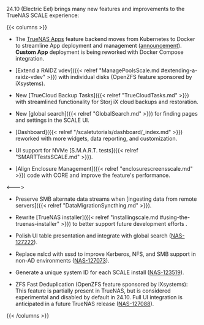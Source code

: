 &NewLine;

24.10 (Electric Eel) brings many new features and improvements to the TrueNAS SCALE experience:

{{< columns >}}
* The [TrueNAS Apps](https://www.truenas.com/docs/truenasapps/) feature backend moves from Kubernetes to Docker to streamline App deployment and management ([announcement](https://forums.truenas.com/t/the-future-of-electric-eel-and-apps/5409)). **Custom App** deployment is being reworked with Docker Compose integration.

* [Extend a RAIDZ vdev]({{< relref "ManagePoolsScale.md #extending-a-raidz-vdev" >}}) with individual disks (OpenZFS feature sponsored by iXsystems).

* New [TrueCloud Backup Tasks]({{< relref "TrueCloudTasks.md" >}}) with streamlined functionality for Storj iX cloud backups and restoration.

* New [global search]({{< relref "GlobalSearch.md" >}}) for finding pages and settings in the SCALE UI.

* [Dashboard]({{< relref "/scaletutorials/dashboard/_index.md" >}}) reworked with more widgets, data reporting, and customization.

* UI support for NVMe [S.M.A.R.T. tests]({{< relref "SMARTTestsSCALE.md" >}}).

* [Align Enclosure Management]({{< relref "enclosurescreensscale.md" >}}) code with CORE and improve the feature's performance.

<--->

* Preserve SMB alternate data streams when [ingesting data from remote servers]({{< relref "DataMigrationSyncthing.md" >}}).

* Rewrite [TrueNAS installer]({{< relref "installingscale.md #using-the-truenas-installer" >}}) to better support future development efforts .

* Polish UI table presentation and integrate with global search ([NAS-127222](https://ixsystems.atlassian.net/browse/NAS-127222)).

* Replace nslcd with sssd to improve Kerberos, NFS, and SMB support in non-AD environments ([NAS-127073](https://ixsystems.atlassian.net/browse/NAS-127073)).

* Generate a unique system ID for each SCALE install ([NAS-123519](https://ixsystems.atlassian.net/browse/NAS-123519)).

* ZFS Fast Deduplication (OpenZFS feature sponsored by iXsystems): This feature is partially present in TrueNAS, but is considered experimental and disabled by default in 24.10. Full UI integration is anticipated in a future TrueNAS release ([NAS-127088](https://ixsystems.atlassian.net/browse/NAS-127088)).

{{< /columns >}}
